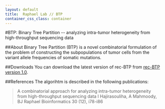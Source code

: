 ```yaml
---
layout: default
title:  Raphael Lab // BTP
container_css_class: container
---
```


#BTP: Binary Tree Partition -- analyzing intra-tumor heterogeneity from high-throughput sequencing data

##About
Binary Tree Partition (BTP) is a novel combinatorial formulation of the problem of constructing the subpopulations of tumor cells from the variant allele frequencies of somatic mutations. 

<a name="download"></a>
##Downloads 
You can download the latest version of rec-BTP from [rec-BTP version 1.0](http://compbio-research.cs.brown.edu/software/BTP/rec-btp.1.0.tar.gz).

<a name="reference"></a>
##References
The algorihtm is described in the following publications:

>A combinatorial approach for analyzing intra-tumor heterogeneity from high-throughput sequencing data
>I Hajirasouliha, A Mahmoody, BJ Raphael
>Bioinformatics 30 (12), i78-i86

